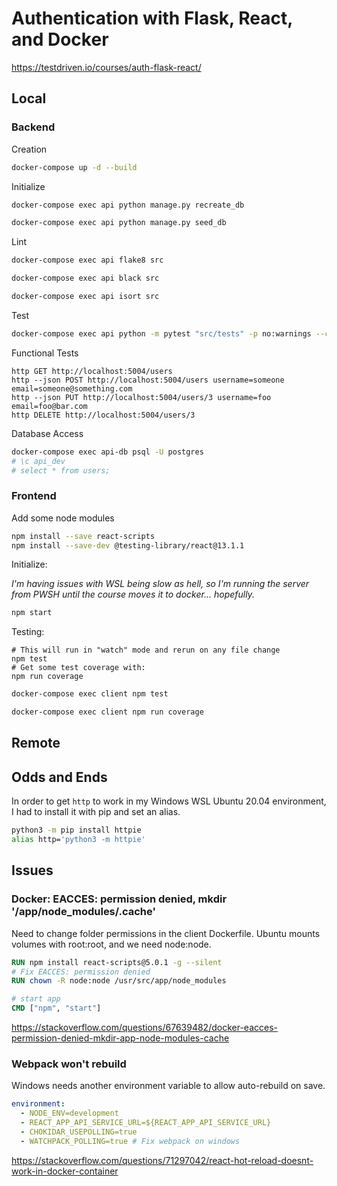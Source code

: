 # Authentication with Flask, React, and Docker

https://testdriven.io/courses/auth-flask-react/

## Local

### Backend

Creation

```bash
docker-compose up -d --build
```

Initialize

```bash
docker-compose exec api python manage.py recreate_db

docker-compose exec api python manage.py seed_db
```

Lint

```bash
docker-compose exec api flake8 src

docker-compose exec api black src

docker-compose exec api isort src
```

Test

```bash
docker-compose exec api python -m pytest "src/tests" -p no:warnings --cov="src"
```

Functional Tests

```
http GET http://localhost:5004/users
http --json POST http://localhost:5004/users username=someone email=someone@something.com
http --json PUT http://localhost:5004/users/3 username=foo email=foo@bar.com
http DELETE http://localhost:5004/users/3
```

Database Access

```bash
docker-compose exec api-db psql -U postgres
# \c api_dev
# select * from users;
```

### Frontend

Add some node modules

```bash
npm install --save react-scripts
npm install --save-dev @testing-library/react@13.1.1
```

Initialize:

_I'm having issues with WSL being slow as hell, so I'm running the server from PWSH until the course moves it to docker... hopefully._

```bash
npm start
```

Testing:

```
# This will run in "watch" mode and rerun on any file change
npm test
# Get some test coverage with:
npm run coverage
```

```bash
docker-compose exec client npm test

docker-compose exec client npm run coverage
```

## Remote

## Odds and Ends

In order to get `http` to work in my Windows WSL Ubuntu 20.04 environment, I had to install it with pip and set an alias.

```bash
python3 -m pip install httpie
alias http='python3 -m httpie'
```

## Issues

### Docker: EACCES: permission denied, mkdir '/app/node_modules/.cache'

Need to change folder permissions in the client Dockerfile. Ubuntu mounts volumes with root:root, and we need node:node.

```dockerfile
RUN npm install react-scripts@5.0.1 -g --silent
# Fix EACCES: permission denied
RUN chown -R node:node /usr/src/app/node_modules

# start app
CMD ["npm", "start"]
```

https://stackoverflow.com/questions/67639482/docker-eacces-permission-denied-mkdir-app-node-modules-cache

### Webpack won't rebuild

Windows needs another environment variable to allow auto-rebuild on save.

```yaml
environment:
  - NODE_ENV=development
  - REACT_APP_API_SERVICE_URL=${REACT_APP_API_SERVICE_URL}
  - CHOKIDAR_USEPOLLING=true
  - WATCHPACK_POLLING=true # Fix webpack on windows
```

https://stackoverflow.com/questions/71297042/react-hot-reload-doesnt-work-in-docker-container
